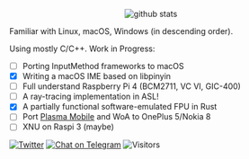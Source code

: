 <p align="center">
  <img src="https://github-readme-stats.vercel.app/api?username=inokinoki&count_private=true&show_icons=true" alt="github stats" />
</p>

Familiar with Linux, macOS, Windows (in descending order).

Using mostly C/C++. Work in Progress:

- [ ] Porting InputMethod frameworks to macOS
- [x] Writing a macOS IME based on libpinyin
- [ ] Full understand Raspberry Pi 4 (BCM2711, VC VI, GIC-400)
- [ ] A ray-tracing implementation in ASL!
- [x] A partially functional software-emulated FPU in Rust
- [ ] Port [Plasma Mobile](https://www.plasma-mobile.org/) and WoA to OnePlus 5/Nokia 8
- [ ] XNU on Raspi 3 (maybe)

[![Twitter](https://img.shields.io/badge/@IIInoki-1DA1F2?style=flat&logo=Twitter&logoColor=white)](https://twitter.com/IIInoki)
[![Chat on Telegram](https://img.shields.io/badge/Chat%20on-Telegram-brightgreen.svg)](https://t.me/IIInoki)
![Visitors](https://visitor-badge.glitch.me/badge?page_id=inokinoki)
